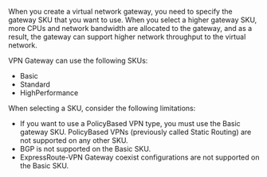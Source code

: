 When you create a virtual network gateway, you need to specify the gateway SKU that you want to use. When you select a higher gateway SKU, more CPUs and network bandwidth are allocated to the gateway, and as a result, the gateway can support higher network throughput to the virtual network.

VPN Gateway can use the following SKUs:

- Basic
- Standard
- HighPerformance

When selecting a SKU, consider the following limitations:

- If you want to use a PolicyBased VPN type, you must use the Basic gateway SKU. PolicyBased VPNs (previously called Static Routing) are not supported on any other SKU.
- BGP is not supported on the Basic SKU.
- ExpressRoute-VPN Gateway coexist configurations are not supported on the Basic SKU.

